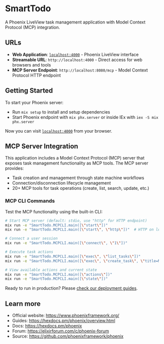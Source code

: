 # SmartTodo

A Phoenix LiveView task management application with Model Context Protocol (MCP) integration.

## URLs

* **Web Application**: [`localhost:4000`](http://localhost:4000) - Phoenix LiveView interface
* **Streamable URL**: `http://localhost:4000` - Direct access for web browsers and tools
* **MCP Server Endpoint**: `http://localhost:8080/mcp` - Model Context Protocol HTTP endpoint

## Getting Started

To start your Phoenix server:

* Run `mix setup` to install and setup dependencies
* Start Phoenix endpoint with `mix phx.server` or inside IEx with `iex -S mix phx.server`

Now you can visit [`localhost:4000`](http://localhost:4000) from your browser.

## MCP Server Integration

This application includes a Model Context Protocol (MCP) server that exposes task management functionality as MCP tools. The MCP server provides:

* Task creation and management through state machine workflows
* Connection/disconnection lifecycle management
* 20+ MCP tools for task operations (create, list, search, update, etc.)

### MCP CLI Commands

Test the MCP functionality using the built-in CLI:

```bash
# Start MCP server (default: stdio, use "http" for HTTP endpoint)
mix run -e "SmartTodo.MCPCLI.main([\"start\"])"
mix run -e "SmartTodo.MCPCLI.main([\"start\", \"http\"])"  # HTTP on localhost:8080/mcp

# Connect a user session
mix run -e "SmartTodo.MCPCLI.main([\"connect\", \"1\"])"

# Execute task actions
mix run -e "SmartTodo.MCPCLI.main([\"exec\", \"list_tasks\"])"
mix run -e "SmartTodo.MCPCLI.main([\"exec\", \"create_task\", \"title=My Task\"])"

# View available actions and current state
mix run -e "SmartTodo.MCPCLI.main([\"actions\"])"
mix run -e "SmartTodo.MCPCLI.main([\"state\"])"
```

Ready to run in production? Please [check our deployment guides](https://hexdocs.pm/phoenix/deployment.html).

## Learn more

* Official website: https://www.phoenixframework.org/
* Guides: https://hexdocs.pm/phoenix/overview.html
* Docs: https://hexdocs.pm/phoenix
* Forum: https://elixirforum.com/c/phoenix-forum
* Source: https://github.com/phoenixframework/phoenix
